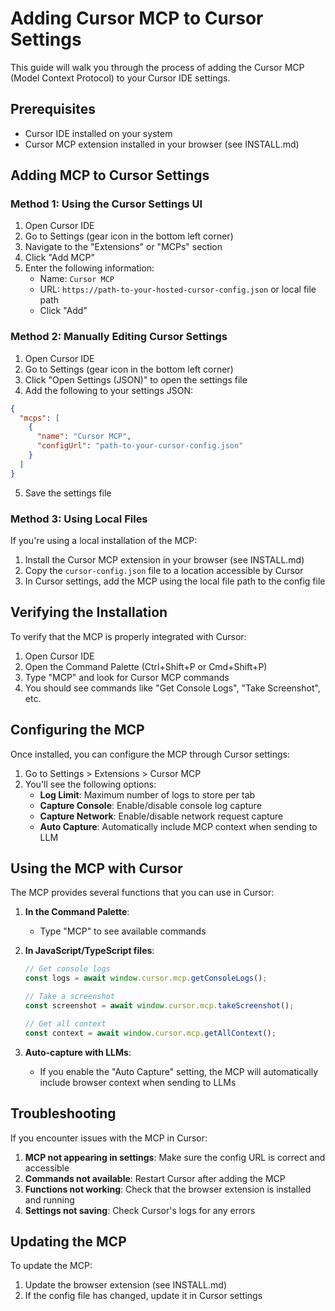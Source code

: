 # Adding Cursor MCP to Cursor Settings

This guide will walk you through the process of adding the Cursor MCP (Model Context Protocol) to your Cursor IDE settings.

## Prerequisites

- Cursor IDE installed on your system
- Cursor MCP extension installed in your browser (see INSTALL.md)

## Adding MCP to Cursor Settings

### Method 1: Using the Cursor Settings UI

1. Open Cursor IDE
2. Go to Settings (gear icon in the bottom left corner)
3. Navigate to the "Extensions" or "MCPs" section
4. Click "Add MCP"
5. Enter the following information:
   - Name: `Cursor MCP`
   - URL: `https://path-to-your-hosted-cursor-config.json` or local file path
   - Click "Add"

### Method 2: Manually Editing Cursor Settings

1. Open Cursor IDE
2. Go to Settings (gear icon in the bottom left corner)
3. Click "Open Settings (JSON)" to open the settings file
4. Add the following to your settings JSON:

```json
{
  "mcps": [
    {
      "name": "Cursor MCP",
      "configUrl": "path-to-your-cursor-config.json"
    }
  ]
}
```

5. Save the settings file

### Method 3: Using Local Files

If you're using a local installation of the MCP:

1. Install the Cursor MCP extension in your browser (see INSTALL.md)
2. Copy the `cursor-config.json` file to a location accessible by Cursor
3. In Cursor settings, add the MCP using the local file path to the config file

## Verifying the Installation

To verify that the MCP is properly integrated with Cursor:

1. Open Cursor IDE
2. Open the Command Palette (Ctrl+Shift+P or Cmd+Shift+P)
3. Type "MCP" and look for Cursor MCP commands
4. You should see commands like "Get Console Logs", "Take Screenshot", etc.

## Configuring the MCP

Once installed, you can configure the MCP through Cursor settings:

1. Go to Settings > Extensions > Cursor MCP
2. You'll see the following options:
   - **Log Limit**: Maximum number of logs to store per tab
   - **Capture Console**: Enable/disable console log capture
   - **Capture Network**: Enable/disable network request capture
   - **Auto Capture**: Automatically include MCP context when sending to LLM

## Using the MCP with Cursor

The MCP provides several functions that you can use in Cursor:

1. **In the Command Palette**:
   - Type "MCP" to see available commands

2. **In JavaScript/TypeScript files**:
   ```javascript
   // Get console logs
   const logs = await window.cursor.mcp.getConsoleLogs();
   
   // Take a screenshot
   const screenshot = await window.cursor.mcp.takeScreenshot();
   
   // Get all context
   const context = await window.cursor.mcp.getAllContext();
   ```

3. **Auto-capture with LLMs**:
   - If you enable the "Auto Capture" setting, the MCP will automatically include browser context when sending to LLMs

## Troubleshooting

If you encounter issues with the MCP in Cursor:

1. **MCP not appearing in settings**: Make sure the config URL is correct and accessible
2. **Commands not available**: Restart Cursor after adding the MCP
3. **Functions not working**: Check that the browser extension is installed and running
4. **Settings not saving**: Check Cursor's logs for any errors

## Updating the MCP

To update the MCP:

1. Update the browser extension (see INSTALL.md)
2. If the config file has changed, update it in Cursor settings